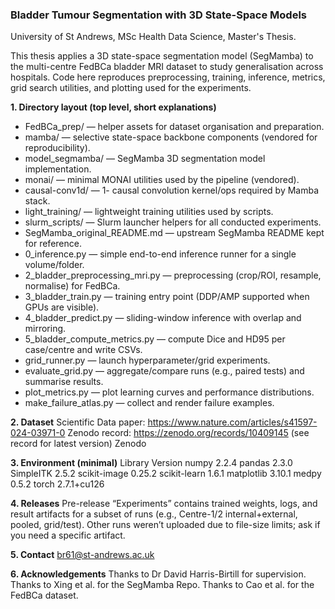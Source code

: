 ### **Bladder Tumour Segmentation with 3D State-Space Models**
University of St Andrews, MSc Health Data Science, Master's Thesis.

This thesis applies a 3D state-space segmentation model (SegMamba) to the multi-centre FedBCa bladder MRI dataset to study generalisation across hospitals. 
Code here reproduces preprocessing, training, inference, metrics, grid search utilities, and plotting used for the experiments.

**1. Directory layout (top level, short explanations)**

* FedBCa_prep/ — helper assets for dataset organisation and preparation.
* mamba/ — selective state-space backbone components (vendored for reproducibility).
* model_segmamba/ — SegMamba 3D segmentation model implementation.
* monai/ — minimal MONAI utilities used by the pipeline (vendored).
* causal-conv1d/ — 1- causal convolution kernel/ops required by Mamba stack.
* light_training/ — lightweight training utilities used by scripts.
* slurm_scripts/ — Slurm launcher helpers for all conducted experiments.
* SegMamba_original_README.md — upstream SegMamba README kept for reference.
* 0_inference.py — simple end-to-end inference runner for a single volume/folder.
* 2_bladder_preprocessing_mri.py — preprocessing (crop/ROI, resample, normalise) for FedBCa.
* 3_bladder_train.py — training entry point (DDP/AMP supported when GPUs are visible).
* 4_bladder_predict.py — sliding-window inference with overlap and mirroring.
* 5_bladder_compute_metrics.py — compute Dice and HD95 per case/centre and write CSVs.
* grid_runner.py — launch hyperparameter/grid experiments.
* evaluate_grid.py — aggregate/compare runs (e.g., paired tests) and summarise results.
* plot_metrics.py — plot learning curves and performance distributions.
* make_failure_atlas.py — collect and render failure examples.

**2. Dataset**
Scientific Data paper: https://www.nature.com/articles/s41597-024-03971-0 
Zenodo record: https://zenodo.org/records/10409145 (see record for latest version) 
Zenodo

**3. Environment (minimal)**
Library Version
numpy 2.2.4
pandas 2.3.0
SimpleITK 2.5.2
scikit-image 0.25.2
scikit-learn 1.6.1
matplotlib 3.10.1
medpy 0.5.2
torch 2.7.1+cu126

**4. Releases**
Pre-release “Experiments” contains trained weights, logs, and result artifacts for a subset of runs (e.g., Centre-1/2 internal+external, pooled, grid/test). Other  runs weren’t uploaded due to file-size limits; ask if you need a specific artifact. 

**5. Contact**
br61@st-andrews.ac.uk

**6. Acknowledgements**
Thanks to Dr David Harris-Birtill for supervision.
Thanks to Xing et al. for the SegMamba Repo.
Thanks to Cao et al. for the FedBCa dataset.
